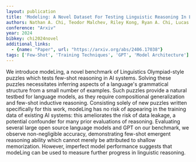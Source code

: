 ```yaml
---
layout: publication
title: 'Modeling: A Novel Dataset For Testing Linguistic Reasoning In Language Models'
authors: Nathan A. Chi, Teodor Malchev, Riley Kong, Ryan A. Chi, Lucas Huang, Ethan A. Chi, R. Thomas Mccoy, Dragomir Radev
conference: "Arxiv"
year: 2024
bibkey: chi2024novel
additional_links:
  - {name: "Paper", url: "https://arxiv.org/abs/2406.17038"}
tags: ['Few-Shot', 'Training Techniques', 'GPT', 'Model Architecture']
---
```

We introduce modeLing, a novel benchmark of Linguistics Olympiad-style
puzzles which tests few-shot reasoning in AI systems. Solving these puzzles
necessitates inferring aspects of a language's grammatical structure from a
small number of examples. Such puzzles provide a natural testbed for language
models, as they require compositional generalization and few-shot inductive
reasoning. Consisting solely of new puzzles written specifically for this work,
modeLing has no risk of appearing in the training data of existing AI systems:
this ameliorates the risk of data leakage, a potential confounder for many
prior evaluations of reasoning. Evaluating several large open source language
models and GPT on our benchmark, we observe non-negligible accuracy,
demonstrating few-shot emergent reasoning ability which cannot merely be
attributed to shallow memorization. However, imperfect model performance
suggests that modeLing can be used to measure further progress in linguistic
reasoning.
